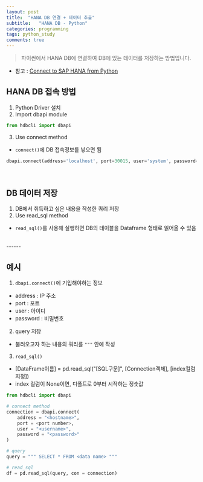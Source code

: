 ```yaml
---
layout: post
title:  "HANA DB 연결 + 데이터 추출"
subtitle:   "HANA DB - Python"
categories: programming
tags: python_study
comments: true
---
```


> 파이썬에서 HANA DB에 연결하여 DB에 있는 데이터를 저장하는 방법입니다.

* 참고 : [Connect to SAP HANA from Python](https://help.sap.com/docs/HANA_SERVICE_CF/1efad1691c1f496b8b580064a6536c2d/d12c86af7cb442d1b9f8520e2aba7758.html?locale=en-US)

## HANA DB 접속 방법
1. Python Driver 설치
2. Import dbapi module
```python
from hdbcli import dbapi
```
3. Use connect method
  * `connect()`에 DB 접속정보를 넣으면 됨
```python
dbapi.connect(address='localhost', port=30015, user='system', password='manager')
```

<br>

## DB 데이터 저장
1. DB에서 취득하고 싶은 내용을 작성한 쿼리 저장
2. Use read_sql method
  * `read_sql()`를 사용해 실행하면 DB의 테이블을 Dataframe 형태로 읽어올 수 있음

<br>
------

## 예시
1. `dbapi.connect()`에 기입해야하는 정보
  * address : IP 주소
  * port : 포트
  * user : 아이디
  * password : 비밀번호
2. query 저장
  * 불러오고자 하는 내용의 쿼리를 `"""` 안에 작성
3. `read_sql()`
  *  [DataFrame이름] = pd.read_sql("[SQL구문]", [Connection객체], [index컬럼지정])
  *  index 컬럼이 None이면, 디폴트로 0부터 시작하는 정숫값

```python
from hdbcli import dbapi

# connect method
connection = dbapi.connect(
    address = "<hostname>", 
    port = <port number>, 
    user = "<username>", 
    password = "<password>"
)

# query
query = """ SELECT * FROM <data name> """

# read_sql 
df = pd.read_sql(query, con = connection)
```
